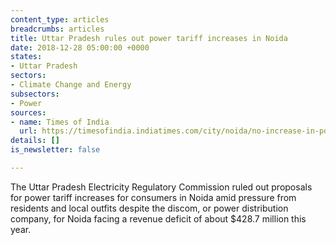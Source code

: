 ```yaml
---
content_type: articles
breadcrumbs: articles
title: Uttar Pradesh rules out power tariff increases in Noida
date: 2018-12-28 05:00:00 +0000
states:
- Uttar Pradesh
sectors:
- Climate Change and Energy
subsectors:
- Power
sources:
- name: Times of India
  url: https://timesofindia.indiatimes.com/city/noida/no-increase-in-power-tariff-for-now-in-noida/articleshowprint/67136083.cms
details: []
is_newsletter: false

---
```

The Uttar Pradesh Electricity Regulatory Commission ruled out proposals for power tariff increases for consumers in Noida amid pressure from residents and local outfits despite the discom, or power distribution company, for Noida facing a revenue deficit of about $428.7 million this year.
